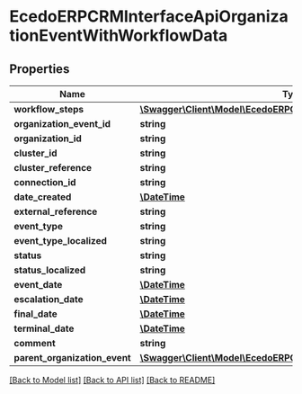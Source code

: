 # EcedoERPCRMInterfaceApiOrganizationEventWithWorkflowData

## Properties
Name | Type | Description | Notes
------------ | ------------- | ------------- | -------------
**workflow_steps** | [**\Swagger\Client\Model\EcedoERPCRMInterfaceApiWorkflowStep[]**](EcedoERPCRMInterfaceApiWorkflowStep.md) |  | [optional] 
**organization_event_id** | **string** |  | [optional] 
**organization_id** | **string** |  | [optional] 
**cluster_id** | **string** |  | [optional] 
**cluster_reference** | **string** |  | [optional] 
**connection_id** | **string** |  | [optional] 
**date_created** | [**\DateTime**](\DateTime.md) |  | [optional] 
**external_reference** | **string** |  | [optional] 
**event_type** | **string** |  | [optional] 
**event_type_localized** | **string** |  | [optional] 
**status** | **string** |  | [optional] 
**status_localized** | **string** |  | [optional] 
**event_date** | [**\DateTime**](\DateTime.md) |  | [optional] 
**escalation_date** | [**\DateTime**](\DateTime.md) |  | [optional] 
**final_date** | [**\DateTime**](\DateTime.md) |  | [optional] 
**terminal_date** | [**\DateTime**](\DateTime.md) |  | [optional] 
**comment** | **string** |  | [optional] 
**parent_organization_event** | [**\Swagger\Client\Model\EcedoERPCRMInterfaceApiOrganizationEvent**](EcedoERPCRMInterfaceApiOrganizationEvent.md) |  | [optional] 

[[Back to Model list]](../README.md#documentation-for-models) [[Back to API list]](../README.md#documentation-for-api-endpoints) [[Back to README]](../README.md)


